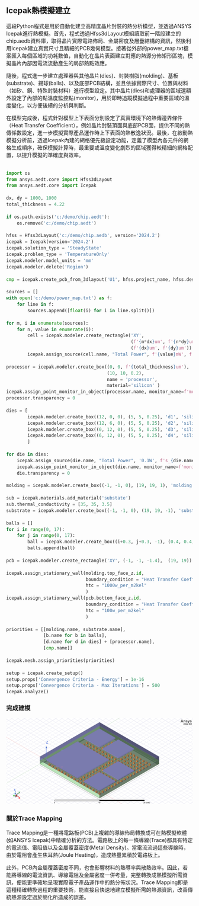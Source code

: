 Icepak熱模擬建立
---

這段Python程式是用於自動化建立高精度晶片封裝的熱分析模型，並透過ANSYS Icepak進行熱模擬。首先，程式透過Hfss3dLayout模組讀取前一階段建立的chip.aedb資料庫，取得晶片實際電路佈局、金屬密度及層疊結構的資訊，然後利用Icepak建立真實尺寸且精細的PCB幾何模型。接著從外部的power_map.txt檔案匯入每個區域的功耗數值，自動化在晶片表面建立對應的熱源分佈矩形區塊，模擬晶片內部因電流流動產生的局部熱點效應。

隨後，程式進一步建立處理器與其他晶片(dies)、封裝樹脂(molding)、基板(substrate)、錫球(balls)、以及底部PCB結構，並且依據實際尺寸、位置與材料（如矽、銅、特殊封裝材料）進行模型設定。其中晶片(dies)和處理器的區域還額外設定了內部的點溫度監控點(monitor)，用於即時追蹤模擬過程中重要區域的溫度變化，以方便後續的分析與判斷。

在模型完成後，程式針對模型上下表面分別設定了真實環境下的熱傳邊界條件（Heat Transfer Coefficient），例如晶片封裝頂面與底部PCB面，提供不同的熱傳係數設定，進一步模擬實際產品運作時上下表面的熱散逸狀況。最後，在啟動熱模擬分析前，透過Icepak內建的網格優先級設定功能，定義了模型內各元件的網格生成順序，確保模擬計算時，最重要或溫度變化劇烈的區域獲得較精細的網格配置，以提升模擬的準確度與效率。

```python

import os
from ansys.aedt.core import Hfss3dLayout
from ansys.aedt.core import Icepak

dx, dy = 1000, 1000
total_thickness = 4.22

if os.path.exists('c:/demo/chip.aedt'):
    os.remove('c:/demo/chip.aedt')
    
hfss = Hfss3dLayout('c:/demo/chip.aedb', version='2024.2')
icepak = Icepak(version='2024.2')
icepak.solution_type = 'SteadyState'
icepak.problem_type = 'TemperatureOnly'
icepak.modeler.model_units = 'mm'
icepak.modeler.delete('Region')

cmp = icepak.create_pcb_from_3dlayout('U1', hfss.project_name, hfss.design_name, resolution=6)

sources = []
with open('c:/demo/power_map.txt') as f:
    for line in f:
        sources.append([float(i) for i in line.split()])
        
for m, i in enumerate(sources):
    for n, value in enumerate(i):
        cell = icepak.modeler.create_rectangle('XY', 
                                               (f'{m*dx}um', f'{n*dy}um', f'{4.25}um'),
                                               (f'{dx}um', f'{dy}um'))
        icepak.assign_source(cell.name, "Total Power", f'{value}mW', f's{m}_{n}')
        
processor = icepak.modeler.create_box((0, 0, f'{total_thickness}um'), 
                                      (10, 10, 0.2), 
                                      name = 'processor',
                                      material='silicon' )
icepak.assign_point_monitor_in_object(processor.name, monitor_name=f'monitor_{processor.name}')
processor.transparency = 0

dies = [
        icepak.modeler.create_box((12, 0, 0), (5, 5, 0.25), 'd1', 'silicon'),
        icepak.modeler.create_box((12, 6, 0), (5, 5, 0.25), 'd2', 'silicon'), 
        icepak.modeler.create_box((0, 12, 0), (5, 5, 0.25), 'd3', 'silicon'), 
        icepak.modeler.create_box((6, 12, 0), (5, 5, 0.25), 'd4', 'silicon'),
        ]

for die in dies:
    icepak.assign_source(die.name, "Total Power", '0.1W', f's_{die.name}')
    icepak.assign_point_monitor_in_object(die.name, monitor_name=f'monitor_{die.name}')
    die.transparency = 0

molding = icepak.modeler.create_box((-1, -1, 0), (19, 19, 1), 'molding','mold_material')

sub = icepak.materials.add_material('substate')
sub.thermal_conductivity = [35, 35, 3.5]
substrate = icepak.modeler.create_box((-1, -1, 0), (19, 19, -1), 'substrate', sub.name)

balls = []
for i in range(0, 17):
    for j in range(0, 17):
        ball = icepak.modeler.create_box((i+0.3, j+0.3, -1), (0.4, 0.4, -0.4), f'ball_{i}_{j}', 'copper')
        balls.append(ball)

pcb = icepak.modeler.create_rectangle('XY', (-1, -1, -1.4),  (19, 19))

icepak.assign_stationary_wall(molding.top_face_z.id, 
                              boundary_condition = "Heat Transfer Coefficient",
                              htc = "1000w_per_m2kel"
                              )
icepak.assign_stationary_wall(pcb.bottom_face_z.id, 
                              boundary_condition = "Heat Transfer Coefficient",
                              htc = "100w_per_m2kel"
                              )

priorities = [[molding.name, substrate.name],
              [b.name for b in balls],
              [d.name for d in dies] + [processor.name], 
              [cmp.name]]

icepak.mesh.assign_priorities(priorities)

setup = icepak.create_setup()
setup.props['Convergence Criteria - Energy'] = 1e-16
setup.props['Convergence Criteria - Max Iterations'] = 500
icepak.analyze()
```
### 完成建模

![2025-03-19_04-21-34](/assets/2025-03-19_04-21-34.png)

### 關於Trace Mapping
Trace Mapping是一種將電路板(PCB)上複雜的導線佈局轉換成可在熱模擬軟體(如ANSYS Icepak)中精確分析的方法。電路板上的每一條導線(Trace)都具有特定的電流值、電阻值以及金屬覆蓋密度(Metal Density)。當電流流過這些導線時，由於電阻會產生焦耳熱(Joule Heating)，造成熱量累積於電路板上。

此外，PCB內金屬覆蓋密度不同，也會影響材料的熱導率與散熱效率。因此，若能將導線的電流資訊、導線電阻及金屬密度一併考量，完整轉換成熱模擬所需資訊，便能更準確地呈現實際電子產品運作中的熱分佈狀況。Trace Mapping即是這種精確轉換過程的重要技術，能直接且快速地建立模擬所需的熱源資訊，改善傳統熱源設定過於簡化所造成的誤差。


